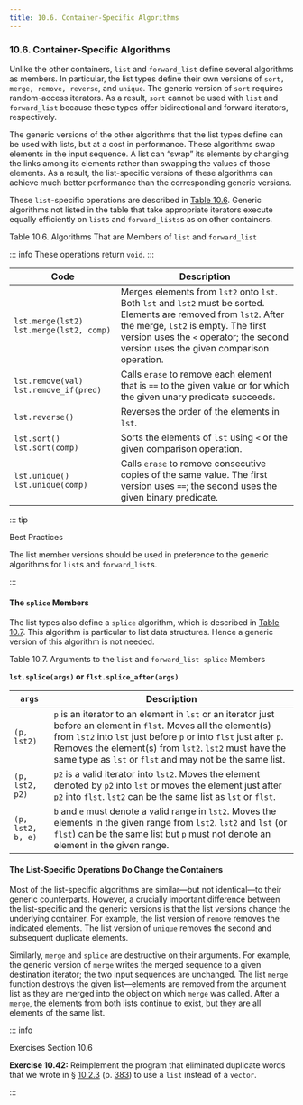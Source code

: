 ```yaml
---
title: 10.6. Container-Specific Algorithms
---
```


<h3 id="filepos2700621">10.6. Container-Specific Algorithms</h3>
<p>Unlike the other containers, <code>list</code> and <code>forward_list</code> define several algorithms as members. In particular, the list types define their own versions of <code>sort, merge, remove, reverse</code>, and <code>unique</code>. The generic version of <code>sort</code> requires random-access iterators. As a result, <code>sort</code> cannot be used with <code>list</code> and <code>forward_list</code> because these types offer bidirectional and forward iterators, respectively.</p>
<p>The generic versions of the other algorithms that the list types define can be used with lists, but at a cost in performance. These algorithms swap elements in the input sequence. A list can “swap” its elements by changing the links among its elements rather than swapping the values of those elements. As a result, the list-specific versions of these algorithms can achieve much better performance than the corresponding generic versions.</p>
<p>These <code>list</code>-specific operations are described in <a href="103-10.6._containerspecific_algorithms.html#filepos2702733">Table 10.6</a>. Generic algorithms not listed in the table that take appropriate iterators execute equally efficiently on <code>list</code>s and <code>forward_lists</code>s as on other containers.</p>
<p><a id="filepos2702733"></a>Table 10.6. Algorithms That are Members of <code>list</code> and <code>forward_list</code></p>

::: info
These operations return `void`.
:::

| Code                                      | Description                                                                                                                                                                                                                                        |
|-------------------------------------------|----------------------------------------------------------------------------------------------------------------------------------------------------------------------------------------------------------------------------------------------------|
| `lst.merge(lst2)` `lst.merge(lst2, comp)` | Merges elements from `lst2` onto `lst`. Both `lst` and `lst2` must be sorted. Elements are removed from `lst2`. After the merge, `lst2` is empty. The first version uses the `<` operator; the second version uses the given comparison operation. |
| `lst.remove(val)` `lst.remove_if(pred)`   | Calls `erase` to remove each element that is `==` to the given value or for which the given unary predicate succeeds.                                                                                                                              |
| `lst.reverse()`                           | Reverses the order of the elements in `lst`.                                                                                                                                                                                                       |
| `lst.sort()` `lst.sort(comp)`             | Sorts the elements of `lst` using `<` or the given comparison operation.                                                                                                                                                                           |
| `lst.unique()` `lst.unique(comp)`         | Calls `erase` to remove consecutive copies of the same value. The first version uses `==`; the second uses the given binary predicate.                                                                                                             |

::: tip
<p>Best Practices</p>
<p>The list member versions should be used in preference to the generic algorithms for <code>list</code>s and <code>forward_list</code>s.</p>
:::

<h4><a id="filepos2703787"></a>The <code>splice</code> Members</h4>
<Badge type="danger" text="Advanced" />
<p>The list types also define a <code>splice</code> algorithm, which is described in <a href="103-10.6._containerspecific_algorithms.html#filepos2704423">Table 10.7</a>. This algorithm is particular to list data structures. Hence a generic version of this algorithm is not needed.</p>
<p><a id="filepos2704423"></a>Table 10.7. Arguments to the <code>list</code> and <code>forward_list splice</code> Members</p>

**`lst.splice(args)` or `flst.splice_after(args)`**

| `args`            | Description                                                                                                                                                                                                                                                                                                   |
|-------------------|---------------------------------------------------------------------------------------------------------------------------------------------------------------------------------------------------------------------------------------------------------------------------------------------------------------|
| `(p, lst2)`       | `p` is an iterator to an element in `lst` or an iterator just before an element in `flst`. Moves all the element(s) from `lst2` into `lst` just before `p` or into `flst` just after `p`. Removes the element(s) from `lst2`. `lst2` must have the same type as `lst` or `flst` and may not be the same list. |
| `(p, lst2, p2)`   | `p2` is a valid iterator into `lst2`. Moves the element denoted by `p2` into `lst` or moves the element just after `p2` into `flst`. `lst2` can be the same list as `lst` or `flst`.                                                                                                                          |
| `(p, lst2, b, e)` | `b` and `e` must denote a valid range in `lst2`. Moves the elements in the given range from `lst2`. `lst2` and `lst` (or `flst`) can be the same list but `p` must not denote an element in the given range.                                                                                                  |

<h4>The List-Specific Operations Do Change the Containers</h4>
<p>Most of the list-specific algorithms are similar—but not identical—to their generic counterparts. However, a crucially important difference between the list-specific and the generic versions is that the list versions change the underlying container. For example, the list version of <code>remove</code> removes the indicated elements. The list version of <code>unique</code> removes the second and subsequent duplicate elements.</p>
<p>Similarly, <code>merge</code> and <code>splice</code> are destructive on their arguments. For example, the generic version of <code>merge</code> writes the merged sequence to a given destination iterator; the two input sequences are unchanged. The list <code>merge</code> function destroys the given list—elements are removed from the argument list as they are merged into the object on which <code>merge</code> was called. After a <code>merge</code>, the elements from both lists continue to exist, but they are all elements of the same list.</p>

::: info
<p>Exercises Section 10.6</p>
<p><strong>Exercise 10.42:</strong> Reimplement the program that eliminated duplicate words that we wrote in § <a href="099-10.2._a_first_look_at_the_algorithms.html#filepos2506543">10.2.3</a> (p. <a href="099-10.2._a_first_look_at_the_algorithms.html#filepos2506543">383</a>) to use a <code>list</code> instead of a <code>vector</code>.</p>
:::
